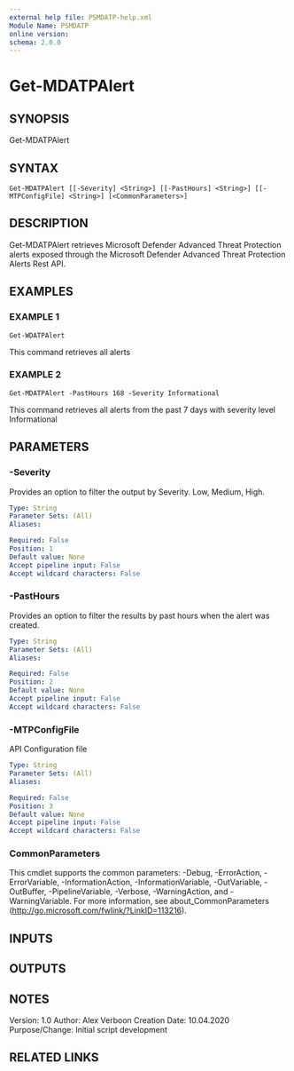 ```yaml
---
external help file: PSMDATP-help.xml
Module Name: PSMDATP
online version:
schema: 2.0.0
---
```


# Get-MDATPAlert

## SYNOPSIS
Get-MDATPAlert

## SYNTAX

```
Get-MDATPAlert [[-Severity] <String>] [[-PastHours] <String>] [[-MTPConfigFile] <String>] [<CommonParameters>]
```

## DESCRIPTION
Get-MDATPAlert retrieves Microsoft Defender Advanced Threat Protection alerts exposed  through the Microsoft Defender Advanced Threat Protection Alerts Rest API.

## EXAMPLES

### EXAMPLE 1
```
Get-WDATPAlert
```

This command retrieves all alerts

### EXAMPLE 2
```
Get-MDATPAlert -PastHours 168 -Severity Informational
```

This command retrieves all alerts from the past 7 days with severity level Informational

## PARAMETERS

### -Severity
Provides an option to filter the output by Severity.
Low, Medium, High.

```yaml
Type: String
Parameter Sets: (All)
Aliases:

Required: False
Position: 1
Default value: None
Accept pipeline input: False
Accept wildcard characters: False
```

### -PastHours
Provides an option to filter the results by past hours when the alert was created.

```yaml
Type: String
Parameter Sets: (All)
Aliases:

Required: False
Position: 2
Default value: None
Accept pipeline input: False
Accept wildcard characters: False
```

### -MTPConfigFile
API Configuration file

```yaml
Type: String
Parameter Sets: (All)
Aliases:

Required: False
Position: 3
Default value: None
Accept pipeline input: False
Accept wildcard characters: False
```

### CommonParameters
This cmdlet supports the common parameters: -Debug, -ErrorAction, -ErrorVariable, -InformationAction, -InformationVariable, -OutVariable, -OutBuffer, -PipelineVariable, -Verbose, -WarningAction, and -WarningVariable.
For more information, see about_CommonParameters (http://go.microsoft.com/fwlink/?LinkID=113216).

## INPUTS

## OUTPUTS

## NOTES
Version:        1.0
Author:         Alex Verboon
Creation Date:  10.04.2020
Purpose/Change: Initial script development

## RELATED LINKS
